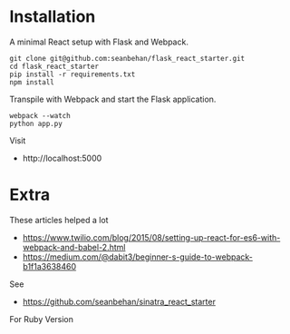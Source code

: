 # Installation

A minimal React setup with Flask and Webpack.

```
git clone git@github.com:seanbehan/flask_react_starter.git
cd flask_react_starter
pip install -r requirements.txt
npm install
```

Transpile with Webpack and start the Flask application.

```
webpack --watch
python app.py
```

Visit

- http://localhost:5000

# Extra

These articles helped a lot

- https://www.twilio.com/blog/2015/08/setting-up-react-for-es6-with-webpack-and-babel-2.html
- https://medium.com/@dabit3/beginner-s-guide-to-webpack-b1f1a3638460

See

- https://github.com/seanbehan/sinatra_react_starter

For Ruby Version
